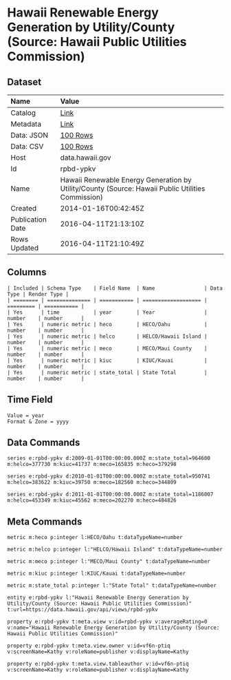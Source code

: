 # Hawaii Renewable Energy Generation by Utility/County (Source: Hawaii Public Utilities Commission)

## Dataset

| Name | Value |
| :--- | :---- |
| Catalog | [Link](https://catalog.data.gov/dataset/hawaii-renewable-energy-generation-by-utility-county-source-hawaii-public-utilities-commis) |
| Metadata | [Link](https://data.hawaii.gov/api/views/rpbd-ypkv) |
| Data: JSON | [100 Rows](https://data.hawaii.gov/api/views/rpbd-ypkv/rows.json?max_rows=100) |
| Data: CSV | [100 Rows](https://data.hawaii.gov/api/views/rpbd-ypkv/rows.csv?max_rows=100) |
| Host | data.hawaii.gov |
| Id | rpbd-ypkv |
| Name | Hawaii Renewable Energy Generation by Utility/County (Source: Hawaii Public Utilities Commission) |
| Created | 2014-01-16T00:42:45Z |
| Publication Date | 2016-04-11T21:13:10Z |
| Rows Updated | 2016-04-11T21:10:49Z |

## Columns

```ls
| Included | Schema Type    | Field Name  | Name                | Data Type | Render Type |
| ======== | ============== | =========== | =================== | ========= | =========== |
| Yes      | time           | year        | Year                | number    | number      |
| Yes      | numeric metric | heco        | HECO/Oahu           | number    | number      |
| Yes      | numeric metric | helco       | HELCO/Hawaii Island | number    | number      |
| Yes      | numeric metric | meco        | MECO/Maui County    | number    | number      |
| Yes      | numeric metric | kiuc        | KIUC/Kauai          | number    | number      |
| Yes      | numeric metric | state_total | State Total         | number    | number      |
```

## Time Field

```ls
Value = year
Format & Zone = yyyy
```

## Data Commands

```ls
series e:rpbd-ypkv d:2009-01-01T00:00:00.000Z m:state_total=964600 m:helco=377730 m:kiuc=41737 m:meco=165835 m:heco=379298

series e:rpbd-ypkv d:2010-01-01T00:00:00.000Z m:state_total=950741 m:helco=383622 m:kiuc=39750 m:meco=182560 m:heco=344809

series e:rpbd-ypkv d:2011-01-01T00:00:00.000Z m:state_total=1186007 m:helco=453349 m:kiuc=45562 m:meco=202270 m:heco=484826
```

## Meta Commands

```ls
metric m:heco p:integer l:HECO/Oahu t:dataTypeName=number

metric m:helco p:integer l:"HELCO/Hawaii Island" t:dataTypeName=number

metric m:meco p:integer l:"MECO/Maui County" t:dataTypeName=number

metric m:kiuc p:integer l:KIUC/Kauai t:dataTypeName=number

metric m:state_total p:integer l:"State Total" t:dataTypeName=number

entity e:rpbd-ypkv l:"Hawaii Renewable Energy Generation by Utility/County (Source: Hawaii Public Utilities Commission)" t:url=https://data.hawaii.gov/api/views/rpbd-ypkv

property e:rpbd-ypkv t:meta.view v:id=rpbd-ypkv v:averageRating=0 v:name="Hawaii Renewable Energy Generation by Utility/County (Source: Hawaii Public Utilities Commission)"

property e:rpbd-ypkv t:meta.view.owner v:id=vf6n-ptiq v:screenName=Kathy v:roleName=publisher v:displayName=Kathy

property e:rpbd-ypkv t:meta.view.tableauthor v:id=vf6n-ptiq v:screenName=Kathy v:roleName=publisher v:displayName=Kathy
```